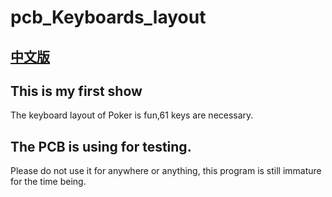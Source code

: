 # pcb_Keyboards_layout

## [中文版](./README_CN.MD)

## This is my first show

The keyboard layout of Poker is fun,61 keys are necessary.

## The PCB is using for testing.

Please do not use it for anywhere or anything, this program is still immature for the time being.
